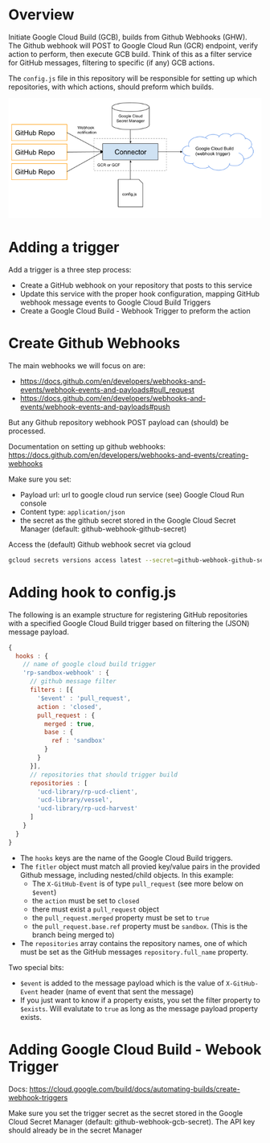# Overview

Initiate Google Cloud Build (GCB), builds from Github Webhooks (GHW).  The Github webhook will POST to Google Cloud Run (GCR) endpoint, verify action to perform, then execute GCB build.  Think of this as a filter service for GitHub messages, filtering to specific (if any) GCB actions.

The `config.js` file in this repository will be responsible for setting up which repositories, with which actions, should preform which builds.

![Overview Diagram](./docs/gh-webhook-gcb-connector.png)


# Adding a trigger

Add a trigger is a three step process:
 - Create a GitHub webhook on your repository that posts to this service
 - Update this service with the proper hook configuration, mapping GitHub webhook message events to Google Cloud Build Triggers
 - Create a Google Cloud Build - Webhook Trigger to preform the action

# Create Github Webhooks

The main webhooks we will focus on are:
  - https://docs.github.com/en/developers/webhooks-and-events/webhook-events-and-payloads#pull_request
  - https://docs.github.com/en/developers/webhooks-and-events/webhook-events-and-payloads#push

But any Github repository webhook POST payload can (should) be processed.

Documentation on setting up github webhooks:
https://docs.github.com/en/developers/webhooks-and-events/creating-webhooks

Make sure you set:
  - Payload url: url to google cloud run service (see) Google Cloud Run console
  - Content type: `application/json`
  - the secret as the github secret stored in the Google Cloud Secret Manager (default: github-webhook-github-secret)

Access the (default) Github webhook secret via gcloud

```bash
gcloud secrets versions access latest --secret=github-webhook-github-secret
```

# Adding hook to config.js

The following is an example structure for registering GitHub repositories with a
specified Google Cloud Build trigger based on filtering the (JSON) message payload.

```javascript
{
  hooks : {
    // name of google cloud build trigger
    'rp-sandbox-webhook' : {
      // github message filter
      filters : [{
        '$event' : 'pull_request',
        action : 'closed',
        pull_request : {
          merged : true,
          base : {
            ref : 'sandbox'
          }
        }
      }],
      // repositories that should trigger build
      repositories : [
        'ucd-library/rp-ucd-client',
        'ucd-library/vessel',
        'ucd-library/rp-ucd-harvest'
      ]
    }
  }
}
```

 - The `hooks` keys are the name of the Google Cloud Build triggers.
 - The `fitler` object must match all provied key/value pairs in the provided Github message, including nested/child objects. In this example:
   - The `X-GitHub-Event` is of type `pull_request` (see more below on `$event`) 
   - the `action` must be set to `closed`
   - there must exist a `pull_request` object
   - the `pull_request.merged` property must be set to `true`
   - the `pull_request.base.ref` property must be `sandbox`.  (This is the branch being merged to)
 - The `repositories` array contains the repository names, one of which must be set as the GitHub messages `repository.full_name` property. 

 Two special bits:
  - `$event` is added to the message payload which is the value of `X-GitHub-Event` header (name of event that sent the message)
  - If you just want to know if a property exists, you set the filter property to `$exists`.  Will evalutate to `true` as long as the message payload property exists.

 # Adding Google Cloud Build - Webook Trigger

Docs: https://cloud.google.com/build/docs/automating-builds/create-webhook-triggers

Make sure you set the trigger secret as the secret stored in the Google Cloud Secret Manager (default: github-webhook-gcb-secret).  The API key should already be in the secret Manager
